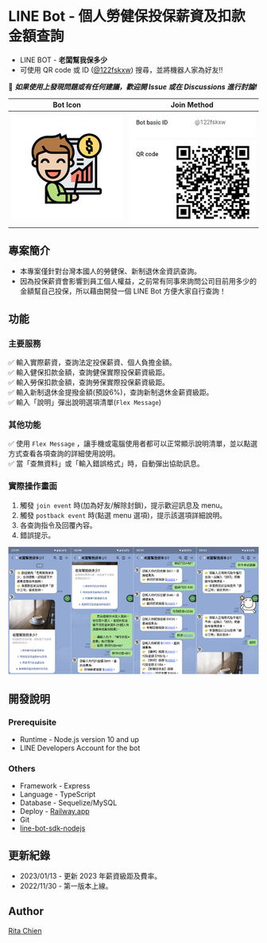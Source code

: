 # LINE Bot - 個人勞健保投保薪資及扣款金額查詢  
* LINE BOT - **老闆幫我保多少**  
* 可使用 QR code 或 ID ([@122fskxw](https://line.me/R/ti/p/@122fskxw)) 搜尋，並將機器人家為好友!!  

📢 ***如果使用上發現問題或有任何建議，歡迎開 Issue 或在 Discussions 進行討論!***  

|                 Bot Icon                 |          Join Method           |
| :--------------------------------------: | :----------------------------: |
| ![line-bot-icon](./assets/line-icon.png) | ![QRcode](./assets/QRcode.png) |

## 專案簡介  
* 本專案僅針對台灣本國人的勞健保、新制退休金資訊查詢。  
* 因為投保薪資會影響到員工個人權益，之前常有同事來詢問公司目前用多少的金額幫自己投保，所以藉由開發一個 LINE Bot 方便大家自行查詢！  

## 功能  
### 主要服務  
✅ 輸入實際薪資，查詢法定投保薪資、個人負擔金額。  
✅ 輸入健保扣款金額，查詢健保實際投保薪資級距。  
✅ 輸入勞保扣款金額，查詢勞保實際投保薪資級距。  
✅ 輸入新制退休金提撥金額(預設6%)，查詢新制退休金薪資級距。  
✅ 輸入「說明」彈出說明選項清單(`Flex Message`)  

### 其他功能  
✅ 使用 `Flex Message` ，讓手機或電腦使用者都可以正常顯示說明清單，並以點選方式查看各項查詢的詳細使用說明。  
✅ 當「查無資料」或「輸入錯誤格式」時，自動彈出協助訊息。  

### 實際操作畫面  
1. 觸發 `join event` 時(加為好友/解除封鎖)，提示歡迎訊息及 menu。  
2. 觸發 `postback event` 時(點選 menu 選項)，提示該選項詳細說明。  
3. 各查詢指令及回覆內容。  
4. 錯誤提示。  

![demo](./assets/demo.png)  

## 開發說明  
### Prerequisite  
* Runtime - Node.js version 10 and up  
* LINE Developers Account for the bot  

### Others  
* Framework - Express  
* Language - TypeScript  
* Database - Sequelize/MySQL
* Deploy - [Railway.app](https://railway.app/)  
* Git
* [line-bot-sdk-nodejs](https://github.com/line/line-bot-sdk-nodejs/tree/next/examples/echo-bot-ts)  

## 更新紀錄  
* 2023/01/13 - 更新 2023 年薪資級距及費率。  
* 2022/11/30 - 第一版本上線。  

## Author  
[Rita Chien](https://github.com/ritachien)  


